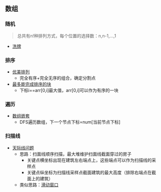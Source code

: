 ## 数组 ##
### 随机 ###
> 总共有n!种排列方式，每个位置的选择数：n,n-1,...,1
- [洗牌](../src/array/ShuffleAnArray.java)

### 排序 ###
- [优美排列](../src/array/BeautifulArrangementII.java)
  - 完全有序+完全无序的组合，确定分割点
- [最多能完成排序的块](../src/array/MaxChunksToMakeSorted.java)
  - 下标i==arr[0,i]最大值，arr[0,i]可以作为有序的一块

### 遍历 ###
- [数组嵌套](../src/array/ArrayNesting.java)
  - DFS遍历数组，下一个节点下标=num[当前节点下标]
  
### 扫描线 ###
- [天际线问题](../src/array/TheSkylineProblem.java)
  - 思路：扫面线顺序扫描，最大堆维护扫面线截面穿过的房子
    - 关键点横坐标出现在建筑左右端点上，这些端点可以作为扫描线的采样点
    - 关键点纵坐标为扫描线采样点截面建筑的最大高度（排除右端点在截面上的建筑）
  - 类似思路：[滑动窗口](./双指针.md)